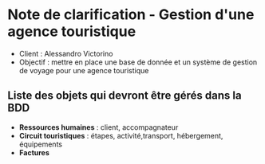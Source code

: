 # Note de clarification - Gestion d'une agence touristique

* Client : Alessandro Victorino
* Objectif : mettre en place une base de donnée et un système de gestion de voyage pour une agence touristique

## Liste des objets qui devront être gérés dans la BDD

* **Ressources humaines** : client, accompagnateur
* **Circuit touristiques** : étapes, activité,transport, hébergement, équipements
* **Factures**
